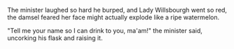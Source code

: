 The minister laughed so hard he burped, and Lady Willsbourgh went so red, the damsel feared her face might actually explode like a ripe watermelon.

"Tell me your name so I can drink to you, ma'am!" the minister said, uncorking his flask and raising it.

